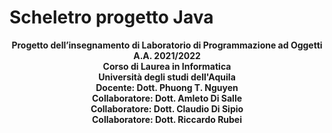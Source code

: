 # Scheletro progetto Java

<div align="center">
  <b>Progetto dell’insegnamento di Laboratorio di Programmazione ad Oggetti</b>
  <br>
  <b>A.A. 2021/2022</b>
  <br>
  <b>Corso di Laurea in Informatica</b>
  <br>
  <b>Università degli studi dell'Aquila</b>
  <br>
  <b>Docente: Dott. Phuong T. Nguyen</b>
  <br>
  <b>Collaboratore: Dott. Amleto Di Salle</b>
  <br>
  <b>Collaboratore: Dott. Claudio Di Sipio</b>
  <br>
  <b>Collaboratore: Dott. Riccardo Rubei</b>

</div>


